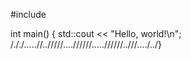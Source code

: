 #include <iostream>

int main() {
    std::cout << "Hello, world!\n";
/././.....//../////....//////.....//////..///..../../}

